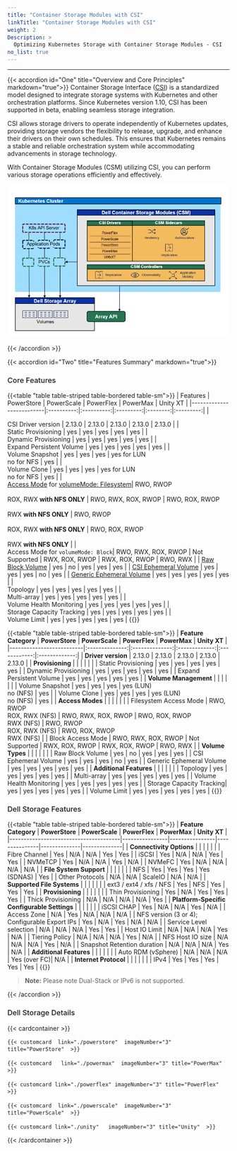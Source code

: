 ```yaml
---
title: "Container Storage Modules with CSI"
linkTitle: "Container Storage Modules with CSI"
weight: 2
Description: >
  Optimizing Kubernetes Storage with Container Storage Modules - CSI
no_list: true
---
```


<hr> 
<style> 
h2{
  font-weight:600;
}
h3{
  font-weight:500;
} 
.mycontent{
margin-bottom:20px;
}
</style>

{{< accordion id="One" title="Overview and Core Principles" markdown="true">}} 
Container Storage Interface ([CSI](https://kubernetes-csi.github.io/docs/)) is a standardized model designed to integrate storage systems with Kubernetes and other orchestration platforms. Since Kubernetes version 1.10, CSI has been supported in beta, enabling seamless storage integration.

CSI allows storage drivers to operate independently of Kubernetes updates, providing storage vendors the flexibility to release, upgrade, and enhance their drivers on their own schedules. This ensures that Kubernetes remains a stable and reliable orchestration system while accommodating advancements in storage technology.

With Container Storage Modules (CSM) utilizing CSI, you can perform various storage operations efficiently and effectively.

<img src="./csm_arc.png" alt="CSM Architecture"></img> 

{{< /accordion >}} 

{{< accordion id="Two" title="Features Summary" markdown="true">}} 

### Core Features
{{<table "table table-striped table-bordered table-sm">}}
| Features                 | PowerStore | PowerScale | PowerFlex | PowerMax | Unity XT  |
|--------------------------|:----------:|:----------:|:---------:|:--------:|:---------:|
| <div style="text-align: left"> CSI Driver version       | 2.13.0     | 2.13.0     | 2.13.0    | 2.13.0   | 2.13.0    |
| <div style="text-align: left"> Static Provisioning      | yes        | yes        | yes       | yes      | yes       |
| <div style="text-align: left"> Dynamic Provisioning     | yes        | yes        | yes       | yes      | yes       |
| <div style="text-align: left"> Expand Persistent Volume | yes        | yes        | yes       | yes      | yes       |
| <div style="text-align: left"> Volume Snapshot    | yes        | yes        | yes       | yes for LUN<br>no for NFS | yes       |
| <div style="text-align: left"> Volume Clone | yes        | yes        | yes       | yes for LUN<br>no for NFS | yes       |
| <div style="text-align: left"> [Access Mode](https://kubernetes.io/docs/concepts/storage/persistent-volumes/#access-modes) for [volumeMode: Filesystem](https://kubernetes.io/docs/concepts/storage/persistent-volumes/#volume-mode)| RWO, RWOP<br><br>ROX, RWX **with NFS ONLY** | RWO, RWX, ROX, RWOP | RWO, ROX, RWOP<br><br>RWX  **with NFS ONLY** | RWO, RWOP<br><br>ROX, RWX **with NFS ONLY** | RWO, ROX, RWOP<br><br>RWX  **with NFS ONLY** |
| <div style="text-align: left"> Access Mode for `volumeMode: Block`| RWO, RWX, ROX, RWOP | Not Supported | RWX, ROX, RWOP | RWX, ROX, RWOP | RWO, RWX |
| [Raw Block Volume](https://kubernetes.io/docs/concepts/storage/volume-pvc-datasource/)                               | yes      | no       | yes       | yes         | yes        |
| [CSI Ephemeral Volume](https://kubernetes.io/docs/concepts/storage/ephemeral-volumes/#csi-ephemeral-volumes)         | yes       | yes       | yes       | no        | yes        |
| [Generic Ephemeral Volume](https://kubernetes.io/docs/concepts/storage/ephemeral-volumes/#generic-ephemeral-volumes) | yes      | yes       | yes       | yes        | yes        |
| <div style="text-align: left"> Topology                 | yes        | yes        | yes       | yes      | yes       |
| <div style="text-align: left"> Multi-array              | yes        | yes        | yes       | yes      | yes       |
| <div style="text-align: left"> Volume Health Monitoring | yes        | yes        | yes       | yes      | yes       |
| <div style="text-align: left"> Storage Capacity Tracking | yes       | yes        | yes       | yes      | yes       |
| <div style="text-align: left"> Volume Limit             | yes        | yes        | yes       | yes      | yes       |
{{</table>}}

{{<table "table table-striped table-bordered table-sm">}}
| **Feature Category**             | **PowerStore** | **PowerScale** | **PowerFlex** | **PowerMax** | **Unity XT**  |
|--------------------------|:--------------:|:--------------:|:-------------:|:------------:|:-------------:|
| **Driver version**       | 2.13.0         | 2.13.0         | 2.13.0        | 2.13.0       | 2.13.0        |
| **Provisioning**         |                |                |               |              |               |
| Static Provisioning      | yes            | yes            | yes           | yes          | yes           |
| Dynamic Provisioning     | yes            | yes            | yes           | yes          | yes           |
| Expand Persistent Volume | yes            | yes            | yes           | yes          | yes           |
| **Volume Management**    |                |                |               |              |               |
| Volume Snapshot          | yes            | yes            | yes           | yes (LUN)<br>no (NFS) | yes       |
| Volume Clone             | yes            | yes            | yes           | yes (LUN)<br>no (NFS) | yes       |
| **Access Modes**         |                |                |               |              |               |
| Filesystem Access Mode   | RWO, RWOP<br>ROX, RWX (NFS) | RWO, RWX, ROX, RWOP | RWO, ROX, RWOP<br>RWX (NFS) | RWO, RWOP<br>ROX, RWX (NFS) | RWO, ROX, RWOP<br>RWX (NFS) |
| Block Access Mode        | RWO, RWX, ROX, RWOP | Not Supported | RWX, ROX, RWOP | RWX, ROX, RWOP | RWO, RWX |
| **Volume Types**         |                |                |               |              |               |
| Raw Block Volume         | yes            | no             | yes           | yes          | yes           |
| CSI Ephemeral Volume     | yes            | yes            | yes           | no           | yes           |
| Generic Ephemeral Volume | yes            | yes            | yes           | yes          | yes           |
| **Additional Features**  |                |                |               |              |               |
| Topology                 | yes            | yes            | yes           | yes          | yes           |
| Multi-array              | yes            | yes            | yes           | yes          | yes           |
| Volume Health Monitoring | yes            | yes            | yes           | yes          | yes           |
| Storage Capacity Tracking| yes            | yes            | yes           | yes          | yes           |
| Volume Limit             | yes            | yes            | yes           | yes          | yes           |
{{</table>}}

### Dell Storage Features
{{<table "table table-striped table-bordered table-sm">}}
| **Feature Category**                  | **PowerStore** | **PowerScale** | **PowerFlex** | **PowerMax** | **Unity XT** |
|---------------------------------------|----------------|----------------|---------------|--------------|--------------|
| **Connectivity Options**              |                |                |               |              |              |
| Fibre Channel                         | Yes            | N/A            | N/A           | Yes          | Yes          |
| iSCSI                                 | Yes            | N/A            | N/A           | Yes          | Yes          |
| NVMeTCP                               | Yes            | N/A            | N/A           | Yes          | N/A          |
| NVMeFC                                | Yes            | N/A            | N/A           | N/A          | N/A          |
| **File System Support**               |                |                |               |              |              |
| NFS                                   | Yes            | Yes            | Yes           | Yes (SDNAS)  | Yes          |
| Other Protocols                       | N/A            | N/A            | ScaleIO       | N/A          | N/A          |
| **Supported File Systems**            |                |                |               |              |              |
| ext3 / ext4 / xfs / NFS               | Yes            | NFS            | Yes           | Yes          | Yes          |
| **Provisioning**                      |                |                |               |              |              |
| Thin Provisioning                     | Yes            | N/A            | Yes           | Yes          | Yes          |
| Thick Provisioning                    | N/A            | N/A            | N/A           | N/A          | Yes          |
| **Platform-Specific Configurable Settings** |          |                |               |              |              |
| iSCSI CHAP                            | Yes            | N/A            | N/A           | Yes          | N/A          |
| Access Zone                           | N/A            | Yes            | N/A           | N/A          | N/A          |
| NFS version (3 or 4); Configurable Export IPs | Yes     | N/A            | Yes           | N/A          | N/A          |
| Service Level selection               | N/A            | N/A            | N/A           | Yes          | Yes          |
| Host IO Limit                         | N/A            | N/A            | N/A           | Yes          | N/A          |
| Tiering Policy                        | N/A            | N/A            | N/A           | Yes          | N/A          |
| NFS Host IO size                      | N/A            | N/A            | N/A           | Yes          | N/A          |
| Snapshot Retention duration           | N/A            | N/A            | N/A           | Yes          | N/A          |
| **Additional Features**               |                |                |               |              |              |
| Auto RDM (vSphere)                    | N/A            | N/A            | N/A           | Yes (over FC)| N/A          |
| **Internet Protocol**                 |                |                |               |              |              |
| IPv4                                  | Yes            | Yes            | Yes           | Yes          | Yes          |
{{</table>}}

> **Note:** Please note Dual-Stack or IPv6 is not supported.

{{< /accordion >}} 



### Dell Storage Details
{{< cardcontainer >}} 

    {{< customcard  link="./powerstore"  imageNumber="3" title="PowerStore"  >}}

    {{< customcard   link="./powermax"  imageNumber="3" title="PowerMax" >}} 

    {{< customcard link="./powerflex" imageNumber="3" title="PowerFlex"  >}} 

    {{< customcard  link="./powerscale"  imageNumber="3" title="PowerScale"  >}}

    {{< customcard link="./unity"   imageNumber="3" title="Unity"  >}}

{{< /cardcontainer >}}

</br>

